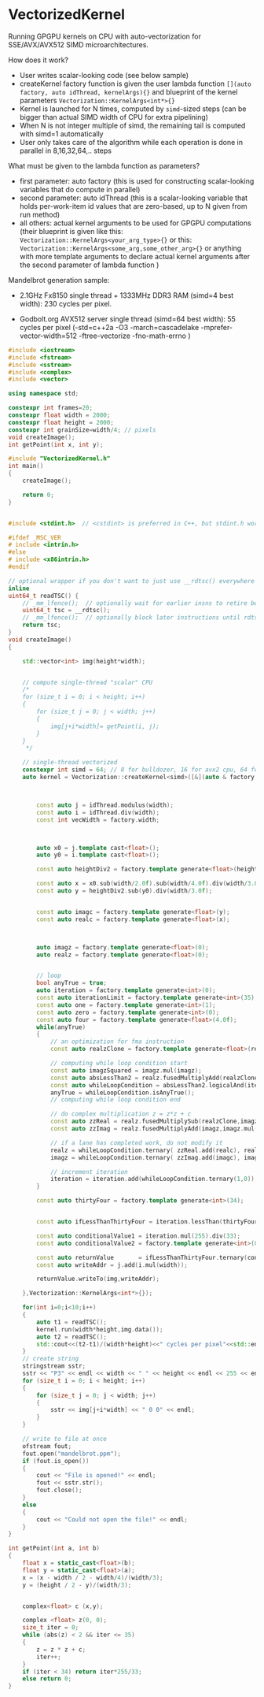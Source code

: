# VectorizedKernel
Running GPGPU kernels on CPU with auto-vectorization for SSE/AVX/AVX512 SIMD microarchitectures.

How does it work?

- User writes scalar-looking code (see below sample)
- createKernel factory function is given the user lambda function ```[](auto factory, auto idThread, kernelArgs){}``` and blueprint of the kernel parameters ```Vectorization::KernelArgs<int*>{}``` 
- Kernel is launched for N times, computed by ```simd```-sized steps (can be bigger than actual SIMD width of CPU for extra pipelining)
- When N is not integer multiple of simd, the remaining tail is computed with simd=1 automatically
- User only takes care of the algorithm while each operation is done in parallel in 8,16,32,64,.. steps

What must be given to the lambda function as parameters?

- first parameter: auto factory (this is used for constructing scalar-looking variables that do compute in parallel)
- second parameter: auto idThread (this is a scalar-looking variable that holds per-work-item id values that are zero-based, up to N given from run method)
- all others: actual kernel arguments to be used for GPGPU computations (their blueprint is given like this: ```Vectorization::KernelArgs<your_arg_type>{}``` or this: ```Vectorization::KernelArgs<some_arg,some_other_arg>{}``` or anything with more template arguments to declare actual kernel arguments after the second parameter of lambda function )

Mandelbrot generation sample:

- 2.1GHz Fx8150 single thread + 1333MHz DDR3 RAM (simd=4 best width): 230 cycles per pixel.

- Godbolt.org AVX512 server single thread (simd=64 best width): 55 cycles per pixel (-std=c++2a  -O3 -march=cascadelake -mprefer-vector-width=512 -ftree-vectorize -fno-math-errno )

```C++
#include <iostream>
#include <fstream>
#include <sstream>
#include <complex>
#include <vector>

using namespace std;

constexpr int frames=20;
constexpr float width = 2000;
constexpr float height = 2000;
constexpr int grainSize=width/4; // pixels
void createImage();
int getPoint(int x, int y);

#include "VectorizedKernel.h"
int main()
{
	createImage();

	return 0;
}


#include <stdint.h>  // <cstdint> is preferred in C++, but stdint.h works.

#ifdef _MSC_VER
# include <intrin.h>
#else
# include <x86intrin.h>
#endif

// optional wrapper if you don't want to just use __rdtsc() everywhere
inline
uint64_t readTSC() {
    // _mm_lfence();  // optionally wait for earlier insns to retire before reading the clock
    uint64_t tsc = __rdtsc();
    // _mm_lfence();  // optionally block later instructions until rdtsc retires
    return tsc;
}
void createImage()
{

	std::vector<int> img(height*width);


	// compute single-thread "scalar" CPU
	/*
	for (size_t i = 0; i < height; i++)
	{
		for (size_t j = 0; j < width; j++)
		{
			img[j+i*width]= getPoint(i, j);
		}
	}
	 */

	// single-thread vectorized
	constexpr int simd = 64; // 8 for bulldozer, 16 for avx2 cpu, 64 for avx512
	auto kernel = Vectorization::createKernel<simd>([&](auto & factory, auto & idThread, int * img){



		const auto j = idThread.modulus(width);
		const auto i = idThread.div(width);
		const int vecWidth = factory.width;



		auto x0 = j.template cast<float>();
		auto y0 = i.template cast<float>();

		const auto heightDiv2 = factory.template generate<float>(height/2.0f);

		const auto x = x0.sub(width/2.0f).sub(width/4.0f).div(width/3.0f);
		const auto y = heightDiv2.sub(y0).div(width/3.0f);


		const auto imagc = factory.template generate<float>(y);
		const auto realc = factory.template generate<float>(x);



		auto imagz = factory.template generate<float>(0);
		auto realz = factory.template generate<float>(0);


		// loop
		bool anyTrue = true;
		auto iteration = factory.template generate<int>(0);
		const auto iterationLimit = factory.template generate<int>(35);
		const auto one = factory.template generate<int>(1);
		const auto zero = factory.template generate<int>(0);
		const auto four = factory.template generate<float>(4.0f);
		while(anyTrue)
		{
			// an optimization for fma instruction
			const auto realzClone = factory.template generate<float>(realz);

			// computing while loop condition start
            const auto imagzSquared = imagz.mul(imagz);
			const auto absLessThan2 = realz.fusedMultiplyAdd(realzClone,imagzSquared).lessThan(4.0f);
			const auto whileLoopCondition = absLessThan2.logicalAnd(iteration.lessThanOrEquals(35));
			anyTrue = whileLoopCondition.isAnyTrue();
			// computing while loop condition end

			// do complex multiplication z = z*z + c
			const auto zzReal = realz.fusedMultiplySub(realzClone,imagzSquared);
			const auto zzImag = realz.fusedMultiplyAdd(imagz,imagz.mul(realz));

			// if a lane has completed work, do not modify it
			realz = whileLoopCondition.ternary( zzReal.add(realc), realz);
			imagz = whileLoopCondition.ternary( zzImag.add(imagc), imagz);

			// increment iteration
			iteration = iteration.add(whileLoopCondition.ternary(1,0)); // todo: ternary increment
		}

		const auto thirtyFour = factory.template generate<int>(34);


		const auto ifLessThanThirtyFour = iteration.lessThan(thirtyFour);

		const auto conditionalValue1 = iteration.mul(255).div(33);
		const auto conditionalValue2 = factory.template generate<int>(0);

		const auto returnValue       = ifLessThanThirtyFour.ternary(conditionalValue1, conditionalValue2);
		const auto writeAddr = j.add(i.mul(width));

		returnValue.writeTo(img,writeAddr);

	},Vectorization::KernelArgs<int*>{});

	for(int i=0;i<10;i++)
	{
		auto t1 = readTSC();
		kernel.run(width*height,img.data());
		auto t2 = readTSC();
		std::cout<<(t2-t1)/(width*height)<<" cycles per pixel"<<std::endl;
	}
	// create string
	stringstream sstr;
	sstr << "P3" << endl << width << " " << height << endl << 255 << endl;
	for (size_t i = 0; i < height; i++)
	{
		for (size_t j = 0; j < width; j++)
		{
			sstr << img[j+i*width] << " 0 0" << endl;
		}
	}

	// write to file at once
	ofstream fout;
	fout.open("mandelbrot.ppm");
	if (fout.is_open())
	{
		cout << "File is opened!" << endl;
		fout << sstr.str();
		fout.close();
	}
	else
	{
		cout << "Could not open the file!" << endl;
	}
}

int getPoint(int a, int b)
{
	float x = static_cast<float>(b);
	float y = static_cast<float>(a);
	x = (x - width / 2 - width/4)/(width/3);
	y = (height / 2 - y)/(width/3);


	complex<float> c (x,y);

	complex <float> z(0, 0);
	size_t iter = 0;
	while (abs(z) < 2 && iter <= 35)
	{
		z = z * z + c;
		iter++;
	}
	if (iter < 34) return iter*255/33;
	else return 0;
}

```

